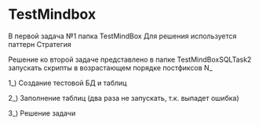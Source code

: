 # TestMindbox

В первой задача №1 папка TestMindBox
Для решения используется паттерн Стратегия



Решение ко второй задаче представлено в папке TestMindBoxSQLTask2
запускать скрипты в возрастающем порядке постфиксов N_

1_) Создание тестовой БД и таблиц

2_) Заполнение таблиц (два раза не запускать, т.к. выпадет ошибка)

3_) Решение задачи



